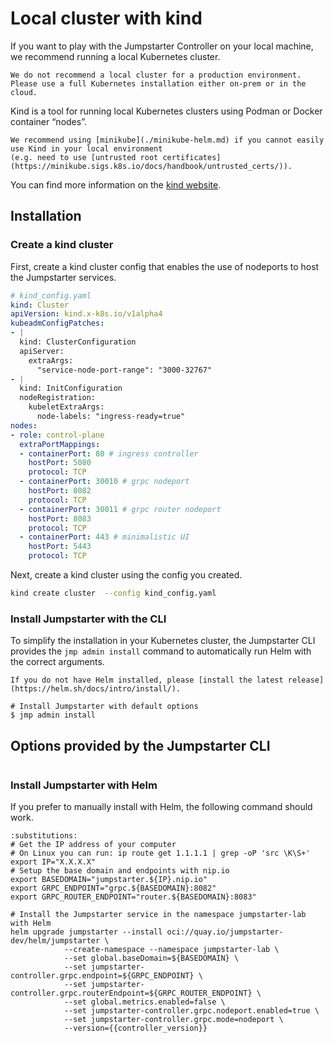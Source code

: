 # Local cluster with kind

If you want to play with the Jumpstarter Controller on your local machine,
we recommend running a local Kubernetes cluster.

```{warning}
We do not recommend a local cluster for a production environment.
Please use a full Kubernetes installation either on-prem or in the cloud.
```

Kind is a tool for running local Kubernetes clusters using Podman or Docker container “nodes”.

```{tip}
We recommend using [minikube](./minikube-helm.md) if you cannot easily use Kind in your local environment
(e.g. need to use [untrusted root certificates](https://minikube.sigs.k8s.io/docs/handbook/untrusted_certs/)).
```


You can find more information on the [kind website](https://kind.sigs.k8s.io/docs/user/quick-start/).

## Installation

### Create a kind cluster

First, create a kind cluster config that enables the use of nodeports to host the Jumpstarter services.

```yaml
# kind_config.yaml
kind: Cluster
apiVersion: kind.x-k8s.io/v1alpha4
kubeadmConfigPatches:
- |
  kind: ClusterConfiguration
  apiServer:
    extraArgs:
      "service-node-port-range": "3000-32767"
- |
  kind: InitConfiguration
  nodeRegistration:
    kubeletExtraArgs:
      node-labels: "ingress-ready=true"
nodes:
- role: control-plane
  extraPortMappings:
  - containerPort: 80 # ingress controller
    hostPort: 5080
    protocol: TCP
  - containerPort: 30010 # grpc nodeport
    hostPort: 8082
    protocol: TCP
  - containerPort: 30011 # grpc router nodeport
    hostPort: 8083
    protocol: TCP
  - containerPort: 443 # minimalistic UI
    hostPort: 5443
    protocol: TCP
```

Next, create a kind cluster using the config you created.

```bash
kind create cluster  --config kind_config.yaml
```

### Install Jumpstarter with the CLI

To simplify the installation in your Kubernetes cluster, the Jumpstarter CLI
provides the `jmp admin install` command to automatically run Helm with the
correct arguments.

```{tip}
If you do not have Helm installed, please [install the latest release](https://helm.sh/docs/intro/install/).
```

```
# Install Jumpstarter with default options
$ jmp admin install
```

## Options provided by the Jumpstarter CLI

```{command-output} jmp admin install --help
```

### Install Jumpstarter with Helm

If you prefer to manually install with Helm, the following command should work.

```{code-block} bash
:substitutions:
# Get the IP address of your computer
# On Linux you can run: ip route get 1.1.1.1 | grep -oP 'src \K\S+'
export IP="X.X.X.X"
# Setup the base domain and endpoints with nip.io
export BASEDOMAIN="jumpstarter.${IP}.nip.io"
export GRPC_ENDPOINT="grpc.${BASEDOMAIN}:8082"
export GRPC_ROUTER_ENDPOINT="router.${BASEDOMAIN}:8083"

# Install the Jumpstarter service in the namespace jumpstarter-lab with Helm
helm upgrade jumpstarter --install oci://quay.io/jumpstarter-dev/helm/jumpstarter \
            --create-namespace --namespace jumpstarter-lab \
            --set global.baseDomain=${BASEDOMAIN} \
            --set jumpstarter-controller.grpc.endpoint=${GRPC_ENDPOINT} \
            --set jumpstarter-controller.grpc.routerEndpoint=${GRPC_ROUTER_ENDPOINT} \
            --set global.metrics.enabled=false \
            --set jumpstarter-controller.grpc.nodeport.enabled=true \
            --set jumpstarter-controller.grpc.mode=nodeport \
            --version={{controller_version}}
```
